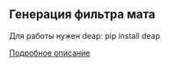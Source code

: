 ## Генерация фильтра мата

Для работы нужен deap:  pip install deap

[Подробное описание](https://dzen.ru/a/YjoCipgMlwiiuxpC) 
